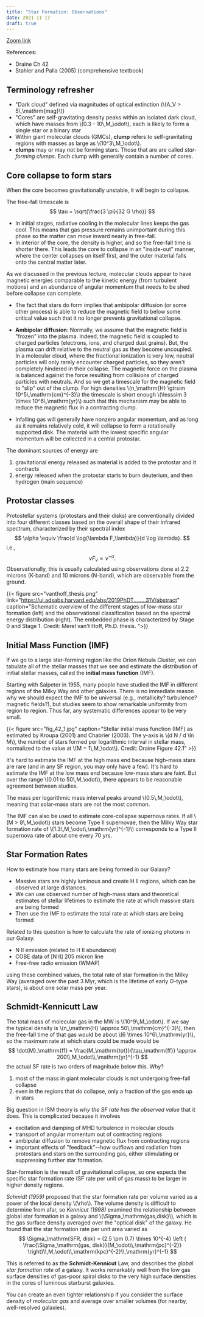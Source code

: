 ```yaml
---
title: "Star Formation: Observations"
date: 2021-11-17
draft: true
---
```


[Zoom link](https://psu.mediaspace.kaltura.com/media/Astro+542A+Lecture+Nov+17/1_3ezwwaxf)

References:
* Draine Ch 42
* Stahler and Palla (2005) (comprehensive textbook)

## Terminology refresher

* "Dark cloud" defined via magnitudes of optical extinction (\\(A_V > 5\\,\mathrm{mag}\\))
* "Cores" are self-gravitating density peaks within an isolated dark cloud, which have masses from \\(0.3 - 10\\,M_\odot\\), each is likely to  form a single star or a binary star
* Within giant molecular clouds (GMCs), **clump** refers to self-gravitating regions with masses as large as \\(10^3\\,M_\odot\\).
* **clumps** may or may not be forming stars. Those that are are called *star-forming clumps*. Each clump with generally contain a number of cores.

## Core collapse to form stars

When the core becomes gravitationally unstable, it will begin to collapse. 

The free-fall timescale is 
$$
\tau = \sqrt{\frac{3 \pi}{32 G \rho}}
$$

* In initial stages, radiative cooling in the molecular lines keeps the gas cool. This means that gas pressure remains unimportant during this phase so the matter can move inward nearly in free-fall.
* In interior of the core, the density is higher, and so the free-fall time is shorter there. This leads the core to collapse in an "inside-out" manner, where the center collapses on itself first, and the outer material falls onto the central matter later.

As we discussed in the previous lecture, molecular clouds appear to have magnetic energies comparable to the kinetic energy (from turbulent motions) and an abundance of angular momentum that needs to be shed before collapse can complete.

* The fact that stars do form implies that ambipolar diffusion (or some other process) is able to reduce the magnetic field to below some critical value such that it no longer prevents gravitational collapse. 
* **Ambipolar diffusion**: Normally, we assume that the magnetic field is "frozen" into the plasma. Indeed, the magnetic field is coupled to charged particles (electrons, ions, and charged dust grains).  But, the plasma can drift relative to the neutral gas as they become uncoupled. In a molecular cloud, where the fractional ionization is very low, neutral particles will only rarely encounter charged particles, so they aren't completely hindered in their collapse. The magnetic force on the plasma is balanced against the force resulting from collisions of charged particles with neutrals. And so we get a timescale for the magnetic field to "slip" out of the clump. For high densities \\(n_\mathrm{H} \gtrsim 10^5\\,\mathrm{cm}^{-3}\\) the timescale is short enough \\(\lesssim 3 \times 10^6\\,\mathrm{yr}\\) such that this mechanism may be able to reduce the magnetic flux in a contracting clump.

* Infalling gas will generally have nonzero angular momentum, and as long as it remains relatively cold, it will collapse to form a rotationally supported disk. The material with the lowest specific angular momentum will be collected in a central protostar.

The dominant sources of energy are
1) gravitational energy released as material is added to the protostar and it contracts
2) energy released when the protostar starts to burn deuterium, and then hydrogen (main sequence)

## Protostar classes

Protostellar systems (protostars and their disks) are conventionally divided into four different classes based on the overall shape of their infrared spectrum, characterized by their spectral index
$$
\alpha \equiv \frac{d \log(\lambda F_\lambda)}{d \log \lambda}.
$$
i.e.,
$$
\nu F_\nu \propto \nu^{-\alpha}.
$$
Observationally, this is usually calculated using observations done at 2.2 microns (K-band) and 10 microns (N-band), which are observable from the ground.

{{< figure src="vanthoff_thesis.png" link="https://ui.adsabs.harvard.edu/abs/2019PhDT........31V/abstract" caption="Schematic overview of the different stages of low-mass star formation (left) and the observational classification based on the spectral energy distribution (right). The embedded phase is characterized by Stage 0 and Stage 1. Credit: Merel van't Hoff, Ph.D. thesis. ">}}

## Initial Mass Function (IMF)

If we go to a large star-forming region like the Orion Nebula Cluster, we can tabulate all of the stellar masses that we see and estimate the distribution of initial stellar masses, called the **initial mass function** (IMF).

Starting with Salpeter in 1955, many people have studied the IMF in different regions of the Milky Way and other galaxies. There is no immediate reason why we should expect the IMF to be universal (e.g., metallicity? turbulence? magnetic fields?), but studies seem to show remarkable uniformity from region to region. Thus far, any systematic differences appear to be very small.

{{< figure src="fig_42_1.jpg" caption="Stellar initial mass function (IMF) as estimated by Kroupa (2001) and Chabrier (2003). The y-axis is \\(d N / d \ln M\\), the number of stars formed per logarithmic interval in stellar mass, normalized to the value at \\(M = 1\\,M_\odot\\). Credit: Draine Figure 42.1" >}}

It's hard to estimate the IMF at the high mass end because high-mass stars are rare (and in any SF region, you may only have a few). It's hard to estimate the IMF at the low mass end because low-mass stars are faint. But over the range \\(0.01 to 50\\,M_\odot\\), there appears to be reasonable agreement between studies.

The mass per logarithmic mass interval peaks around \\(0.5\\,M_\odot\\), meaning that solar-mass stars are not the most common.

The IMF can also be used to estimate core-collapse supernova rates. If all \\(M > 8\\,M_\odot\\) stars become Type II supernovae, then the Milky Way star formation rate of \\(1.3\\,M_\odot\\,\mathrm{yr}^{-1}\\) corresponds to a Type II supernova rate of about one every 70 yrs.

## Star Formation Rates

How to estimate how many stars are being formed in our Galaxy?

* Massive stars are highly luminous and create H II regions, which can be observed at large distances. 
* We can use observed number of high-mass stars and theoretical estimates of stellar lifetimes to estimate the rate at which massive stars are being formed
* Then use the IMF to estimate the total rate at which stars are being formed

Related to this question is how to calculate the rate of ionizing photons in our Galaxy. 
* N II emission (related to H II abundance)
* COBE data of [N II] 205 micron line
* Free-free radio emission (WMAP)

using these combined values, the total rate of star formation in the Milky Way (averaged over the past 3 Myr, which is the lifetime of early O-type stars), is about one solar mass per year.

## Schmidt-Kennicutt Law

The total mass of molecular gas in the MW is \\(10^9\\,M_\odot\\). If we say the typical density is \\(n_\mathrm{H} \approx 50\\,\mathrm{cm}^{-3}\\), then the free-fall time of that gas would be about \\(6 \times 10^6\\,\mathrm{yr}\\), so the maximum rate at which stars could be made would be
$$
\dot{M}_\mathrm{ff} = \frac{M_\mathrm{tot}}{\tau_\mathrm{ff}} \approx 200\\,M_\odot\\,\mathrm{yr}^{-1}
$$
the actual SF rate is two orders of magnitude below this. Why?
1) most of the mass in giant molecular clouds is not undergoing free-fall collapse
2) even in the regions that do collapse, only a fraction of the gas ends up in stars

Big question in ISM theory is *why the SF rate has the observed value* that it does. This is complicated because it involves 
* excitation and damping of MHD turbulence in molecular clouds
* transport of angular momentum out of contracting regions
* ambipolar diffusion to remove magnetic flux from contracting regions
* important effects of "feedback"--how outflows and radiation from protostars and stars on the surrounding gas, either stimulating or suppressing further star formation.

Star-formation is the result of gravitational collapse, so one expects the specific star formation rate (SF rate per unit of gas mass) to be larger in higher density regions. 

*Schmidt (1959)* proposed that the star formation rate per volume varied as a power of the local density \\(\rho\\).  The volume density is difficult to determine from afar, so *Kennicut (1998)* examined the relationship between global star formation in a galaxy and \\(\Sigma_\mathrm{gas,disk}\\), which is the gas surface density averaged over the "optical disk" of the galaxy. He found that the star formation rate per unit area varied as 
$$
\Sigma_\mathrm{SFR, disk} = (2.5 \pm 0.7) \times 10^{-4} \left ( \frac{\Sigma_\mathrm{gas, disk}}{M_\odot\\,\mathrm{pc}^{-2}} \right)\\,M_\odot\\,\mathrm{kpc}^{-2}\\,\mathrm{yr}^{-1}
$$

This is referred to as the **Schmidt-Kennicut** Law, and describes the *global star formation rate* of a galaxy. It works remarkably well from the low gas surface densities of gas-poor spiral disks to the very high surface densities in the cores of luminous starburst galaxies.

You can create an even tighter relationship if you consider the surface density of *molecular gas* and average over smaller volumes (for nearby, well-resolved galaxies).